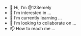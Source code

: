 - 👋 Hi, I’m @123emely
- 👀 I’m interested in ...
- 🌱 I’m currently learning ...
- 💞️ I’m looking to collaborate on ...
- 📫 How to reach me ...

<!---
123emely/123emely is a ✨ special ✨ repository because its `README.md` (this file) appears on your GitHub profile.
You can click the Preview link to take a look at your changes.
--->
